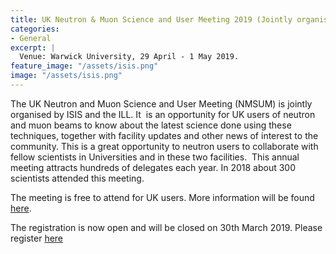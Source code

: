 ```yaml
---
title: UK Neutron & Muon Science and User Meeting 2019 (Jointly organised by ISIS and ILL)
categories:
- General
excerpt: |
  Venue: Warwick University, 29 April - 1 May 2019.
feature_image: "/assets/isis.png"
image: "/assets/isis.png"
---
```


The UK Neutron and Muon Science and User Meeting (NMSUM) is jointly organised by ISIS and the ILL. It  is an opportunity for UK users of neutron and muon beams to know about the latest science done using these techniques, together with facility updates and other news of interest to the community. This is a great opportunity to neutron users to collaborate with fellow scientists in Universities and in these two facilities.  This annual meeting attracts hundreds of delegates each year. In 2018 about 300 scientists attended this meeting.
 
 
The meeting is free to attend for UK users. More information will be found [here](https://www.isis.stfc.ac.uk/Pages/UK-Neutron-&-Muon-Science-and-User-Meeting-2019.aspx). 


The registration is now open and will be closed on 30th March 2019.
Please register [here](https://docs.google.com/forms/d/e/1FAIpQLSeGVA8HD86STZpewHhE0lBpllkE6ipVGz0KYCW0V6LSX09bsA/viewform)

